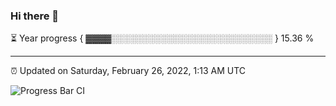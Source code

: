 ### Hi there 👋

⏳ Year progress { ▓▓▓▓░░░░░░░░░░░░░░░░░░░░░░░░░░ } 15.36 %

---

⏰ Updated on Saturday, February 26, 2022, 1:13 AM UTC

![Progress Bar CI](https://github.com/arthurbuhl/arthurbuhl/workflows/Progress%20Bar%20CI/badge.svg)

